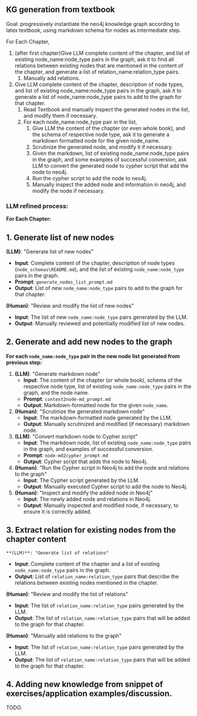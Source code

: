 ## KG generation from textbook

Goal: progressively instantiate the neo4j knowledge graph according to latex textbook, using markdown schema for nodes as intermediate step.

For Each Chapter,
1. (after first chapter)Give LLM complete content of the chapter, and list of existing node_name:node_type pairs in the graph, ask it to find all relations between existing nodes that are mentioned in the content of the chapter, and generate a list of relation_name:relation_type pairs.
   1. Manually add relations.
2. Give LLM complete content of the chapter, description of node types, and list of existing node_name:node_type pairs in the graph, ask it to generate a list of node_name:node_type pairs to add to the graph for that chapter.
   1. Read Textbook and manually inspect the generated nodes in the list, and modify them if necessary.
   2. For each node_name:node_type pair in the list, 
      1. Give LLM the content of the chapter (or even whole book), and the schema of respective node type, ask it to generate a markdown formatted node for the given node_name.
      2. Scrutinize the generated node, and modify it if necessary.
      3. Given the markdown, list of existing node_name:node_type pairs in the graph, and some examples of successful conversion, ask LLM to convert the generated node to cypher script that add the node to neo4j.
      4. Run the cypher script to add the node to neo4j.
      5. Manually inspect the added node and information in neo4j, and modify the node if necessary.

### LLM refined process:
**For Each Chapter:**

## 1. **Generate list of new nodes**
   **(LLM)**: "Generate list of new nodes"
   - **Input**: Complete content of the chapter, description of node types (`node_schemas\README.md`), and the list of existing `node_name:node_type` pairs in the graph.
   - **Prompt**: `generate_nodes_list_prompt.md`
   - **Output**: List of new `node_name:node_type` pairs to add to the graph for that chapter.
   
   **(Human)**: "Review and modify the list of new nodes"
   - **Input**: The list of new `node_name:node_type` pairs generated by the LLM.
   - **Output**: Manually reviewed and potentially modified list of new nodes.


## 2. **Generate and add new nodes to the graph**
**For each `node_name:node_type` pair in the new node list generated from previous step:**
   1. **(LLM)**: "Generate markdown node"
      - **Input**: The content of the chapter (or whole book), schema of the respective node type, list of existing `node_name:node_type` pairs in the graph, and the node name.
      - **Prompt**: `context2node-md_prompt.md`
      - **Output**: Markdown-formatted node for the given `node_name`.
   2. **(Human)**: "Scrutinize the generated markdown node"
      - **Input**: The markdown-formatted node generated by the LLM.
      - **Output**: Manually scrutinized and modified (if necessary) markdown node.
   3. **(LLM)**: "Convert markdown node to Cypher script"
      - **Input**: The markdown node, list of existing `node_name:node_type` pairs in the graph, and examples of successful conversion.
      - **Prompt**: `node-md2cypher_prompt.md`
      - **Output**: Cypher script that adds the node to Neo4j. 
   4. **(Human)**: "Run the Cypher script in Neo4j to add the node and relations to the graph"
      - **Input**: The Cypher script generated by the LLM.
      - **Output**: Manually executed Cypher script to add the node to Neo4j. 
   5. **(Human)**: "Inspect and modify the added node in Neo4j"
      - **Input**: The newly added node and relations in Neo4j.
      - **Output**: Manually inspected and modified node, if necessary, to ensure it is correctly added.

## 3. **Extract relation for existing nodes from the chapter content**
    **(LLM)**: "Generate list of relations"
   - **Input**: Complete content of the chapter and a list of existing `node_name:node_type` pairs in the graph.
   - **Output**: List of `relation_name:relation_type` pairs that describe the relations between existing nodes mentioned in the chapter.
   
   **(Human)**: "Review and modify the list of relations"
   - **Input**: The list of `relation_name:relation_type` pairs generated by the LLM.
   - **Output**: The list of `relation_name:relation_type` pairs that will be added to the graph for that chapter.
   
   **(Human)**: "Manually add relations to the graph"
   - **Input**: The list of `relation_name:relation_type` pairs generated by the LLM.
   - **Output**: The list of `relation_name:relation_type` pairs that will be added to the graph for that chapter.



## 4. Adding new knowledge from snippet of exercises/application examples/discussion.
TODO.